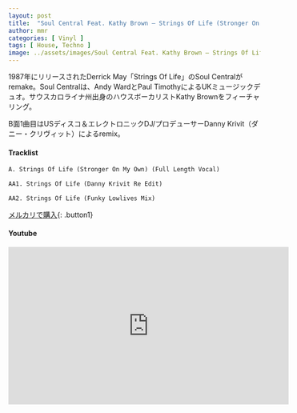 ```yaml
---
layout: post
title:  "Soul Central Feat. Kathy Brown – Strings Of Life (Stronger On My Own)"
author: mmr
categories: [ Vinyl ]
tags: [ House, Techno ]
image: ../assets/images/Soul Central Feat. Kathy Brown – Strings Of Life (Stronger On My Own).jpg
---
```


1987年にリリースされたDerrick May「Strings Of Life」のSoul Centralがremake。Soul Centralは、Andy WardとPaul TimothyによるUKミュージックデュオ。サウスカロライナ州出身のハウスボーカリストKathy Brownをフィーチャリング。

B面1曲目はUSディスコ＆エレクトロニックDJ/プロデューサーDanny Krivit（ダニー・クリヴィット）によるremix。

#### Tracklist
```md
A. Strings Of Life (Stronger On My Own) (Full Length Vocal)

AA1. Strings Of Life (Danny Krivit Re Edit)

AA2. Strings Of Life (Funky Lowlives Mix)
```

[メルカリで購入](https://jp.mercari.com/item/m50862629697?afid=6142608987){: .button1}

#### Youtube
<iframe width="560" height="315" src="https://www.youtube.com/embed/rqUQikzeKy8?si=d8v1Wy6WNLw_tHPB" title="YouTube video player" frameborder="0" allow="accelerometer; autoplay; clipboard-write; encrypted-media; gyroscope; picture-in-picture; web-share" referrerpolicy="strict-origin-when-cross-origin" allowfullscreen></iframe>